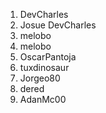 
1. DevCharles
2. Josue
DevCharles
3. melobo
3. melobo
4. OscarPantoja
5. tuxdinosaur
6. Jorgeo80
7. dered
8. AdanMc00
